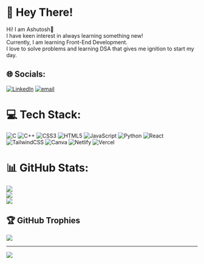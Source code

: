 # 💫 Hey There!
Hi! I am Ashutosh👋<br>I have keen interest in always learning something new!<br>Currently, I am learning Front-End Development.<br>I love to solve problems and learning DSA that gives me ignition to start my day.


## 🌐 Socials:
[![LinkedIn](https://img.shields.io/badge/LinkedIn-%230077B5.svg?logo=linkedin&logoColor=white)](https://linkedin.com/in/ashutosh-kumar-pro) [![email](https://img.shields.io/badge/Email-D14836?logo=gmail&logoColor=white)](mailto:emailashutoshkr@gmail.com) 

# 💻 Tech Stack:
![C](https://img.shields.io/badge/c-%2300599C.svg?style=for-the-badge&logo=c&logoColor=white) ![C++](https://img.shields.io/badge/c++-%2300599C.svg?style=for-the-badge&logo=c%2B%2B&logoColor=white) ![CSS3](https://img.shields.io/badge/css3-%231572B6.svg?style=for-the-badge&logo=css3&logoColor=white) ![HTML5](https://img.shields.io/badge/html5-%23E34F26.svg?style=for-the-badge&logo=html5&logoColor=white) ![JavaScript](https://img.shields.io/badge/javascript-%23323330.svg?style=for-the-badge&logo=javascript&logoColor=%23F7DF1E) ![Python](https://img.shields.io/badge/python-3670A0?style=for-the-badge&logo=python&logoColor=ffdd54) ![React](https://img.shields.io/badge/react-%2320232a.svg?style=for-the-badge&logo=react&logoColor=%2361DAFB) ![TailwindCSS](https://img.shields.io/badge/tailwindcss-%2338B2AC.svg?style=for-the-badge&logo=tailwind-css&logoColor=white) ![Canva](https://img.shields.io/badge/Canva-%2300C4CC.svg?style=for-the-badge&logo=Canva&logoColor=white) ![Netlify](https://img.shields.io/badge/netlify-%23000000.svg?style=for-the-badge&logo=netlify&logoColor=#00C7B7) ![Vercel](https://img.shields.io/badge/vercel-%23000000.svg?style=for-the-badge&logo=vercel&logoColor=white)
# 📊 GitHub Stats:
![](https://github-readme-stats.vercel.app/api?username=codeashutoshkr&theme=aura&hide_border=true&include_all_commits=true&count_private=true)<br/>
![](https://nirzak-streak-stats.vercel.app/?user=codeashutoshkr&theme=aura&hide_border=true)<br/>
![](https://github-readme-stats.vercel.app/api/top-langs/?username=codeashutoshkr&theme=aura&hide_border=true&include_all_commits=true&count_private=true&layout=compact)

## 🏆 GitHub Trophies
![](https://github-profile-trophy.vercel.app/?username=codeashutoshkr&theme=radical&no-frame=true&no-bg=false&margin-w=4)

---
[![](https://visitcount.itsvg.in/api?id=codeashutoshkr&icon=0&color=0)](https://visitcount.itsvg.in)

<!-- Proudly created with GPRM ( https://gprm.itsvg.in ) -->
